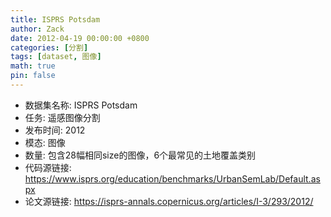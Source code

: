 ```yaml
---
title: ISPRS Potsdam
author: Zack
date: 2012-04-19 00:00:00 +0800
categories: [分割]
tags: [dataset, 图像]
math: true
pin: false
---
```

- 数据集名称: ISPRS Potsdam
- 任务: 遥感图像分割
- 发布时间: 2012
- 模态: 图像
- 数量: 包含28幅相同size的图像，6个最常见的土地覆盖类别
- 代码源链接: https://www.isprs.org/education/benchmarks/UrbanSemLab/Default.aspx
- 论文源链接: https://isprs-annals.copernicus.org/articles/I-3/293/2012/
